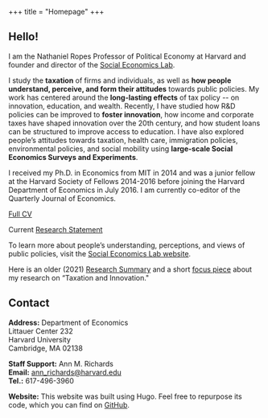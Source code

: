 +++
title = "Homepage"
+++

## Hello!

I am the Nathaniel Ropes Professor of Political Economy at Harvard and founder and director of the [Social Economics Lab](http://socialeconomicslab.org/).

I study the **taxation** of firms and individuals, as well as **how people understand, perceive, and form their attitudes** towards public policies. My work has centered around the **long-lasting effects** of tax policy -- on innovation, education, and wealth. Recently, I have studied how R&D policies can be improved to **foster innovation**, how income and corporate taxes have shaped innovation over the 20th century, and how student loans can be structured to improve access to education. I have also explored people’s attitudes towards taxation, health care, immigration policies, environmental policies, and social mobility using **large-scale Social Economics Surveys and Experiments**.


I received my Ph.D. in Economics from MIT in 2014 and was a junior fellow at the Harvard Society of Fellows 2014-2016 before joining the Harvard Department of Economics in July 2016. I am currently co-editor of the Quarterly Journal of Economics. 

[Full CV](https://scholar.harvard.edu/sites/scholar.harvard.edu/files/stantcheva/files/cv_sstantcheva_feb2025.pdf)

Current [Research Statement](https://scholar.harvard.edu/sites/scholar.harvard.edu/files/stantcheva/files/ss_research_statement.pdf)


To learn more about people’s understanding, perceptions, and views of public policies, visit the [Social Economics Lab website](http://socialeconomicslab.org/). 

Here is an older (2021) [Research Summary](https://scholar.harvard.edu/files/stantcheva/files/econ_dynamic_2104.pdf) and a short [focus piece](https://www.nber.org/reporter/2018number3/taxation-and-innovation) about my research on “Taxation and Innovation."


## Contact

**Address:** 
Department of Economics  
Littauer Center 232  
Harvard University  
Cambridge, MA  02138  

**Staff Support:** Ann M. Richards     
**Email:** ann_richards@harvard.edu      
**Tel.:** 617-496-3960  


**Website:** This website was built using Hugo. Feel free to repurpose its code, which you can find on [GitHub](https://github.com/cschesch/stefanie-stantcheva).
